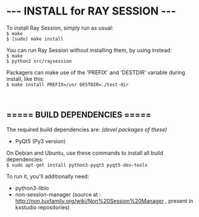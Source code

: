 # ---  INSTALL for RAY SESSION  ---

To install Ray Session, simply run as usual: <br/>
`$ make` <br/>
`$ [sudo] make install`

You can run Ray Session without installing them, by using instead: <br/>
`$ make` <br/>
`$ python3 src/raysession`

Packagers can make use of the 'PREFIX' and 'DESTDIR' variable during install, like this: <br/>
`$ make install PREFIX=/usr DESTDIR=./test-dir`

<br/>

===== BUILD DEPENDENCIES =====
--------------------------------
The required build dependencies are: <i>(devel packages of these)</i>

 - PyQt5 (Py3 version)

On Debian and Ubuntu, use these commands to install all build dependencies: <br/>
`$ sudo apt-get install python3-pyqt5 pyqt5-dev-tools`

To run it, you'll additionally need:

 - python3-liblo
 - non-session-manager (source at : http://non.tuxfamily.org/wiki/Non%20Session%20Manager , present in kxstudio repositories)

